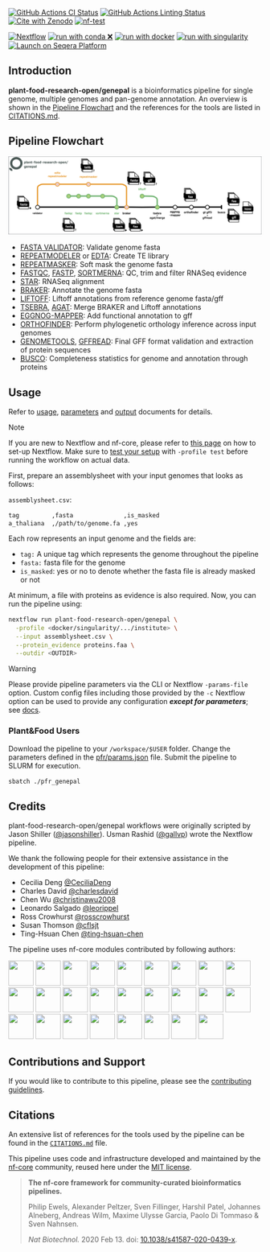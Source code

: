 [![GitHub Actions CI Status](https://github.com/plant-food-research-open/genepal/actions/workflows/ci.yml/badge.svg)](https://github.com/plant-food-research-open/genepal/actions/workflows/ci.yml)
[![GitHub Actions Linting Status](https://github.com/plant-food-research-open/genepal/actions/workflows/linting.yml/badge.svg)](https://github.com/plant-food-research-open/genepal/actions/workflows/linting.yml)[![Cite with Zenodo](http://img.shields.io/badge/DOI-10.5281/zenodo.XXXXXXX-1073c8?labelColor=000000)](https://doi.org/10.5281/zenodo.XXXXXXX)
[![nf-test](https://img.shields.io/badge/unit_tests-nf--test-337ab7.svg)](https://www.nf-test.com)

[![Nextflow](https://img.shields.io/badge/nextflow%20DSL2-%E2%89%A523.04.0-23aa62.svg)](https://www.nextflow.io/)
[![run with conda ❌](http://img.shields.io/badge/run%20with-conda%20❌-3EB049?labelColor=000000&logo=anaconda)](https://docs.conda.io/en/latest/)
[![run with docker](https://img.shields.io/badge/run%20with-docker-0db7ed?labelColor=000000&logo=docker)](https://www.docker.com/)
[![run with singularity](https://img.shields.io/badge/run%20with-singularity-1d355c.svg?labelColor=000000)](https://sylabs.io/docs/)
[![Launch on Seqera Platform](https://img.shields.io/badge/Launch%20%F0%9F%9A%80-Seqera%20Platform-%234256e7)](https://cloud.seqera.io/launch?pipeline=https://github.com/plant-food-research-open/genepal)

## Introduction

**plant-food-research-open/genepal** is a bioinformatics pipeline for single genome, multiple genomes and pan-genome annotation. An overview is shown in the [Pipeline Flowchart](#pipeline-flowchart) and the references for the tools are listed in [CITATIONS.md](./CITATIONS.md).

## Pipeline Flowchart

<p align="center"><img src="docs/img/genepal.png"></p>

- [FASTA VALIDATOR](https://github.com/linsalrob/fasta_validator): Validate genome fasta
- [REPEATMODELER](https://github.com/Dfam-consortium/RepeatModeler) or [EDTA](https://github.com/oushujun/EDTA): Create TE library
- [REPEATMASKER](https://github.com/rmhubley/RepeatMasker): Soft mask the genome fasta
- [FASTQC](https://www.bioinformatics.babraham.ac.uk/projects/fastqc), [FASTP](https://github.com/OpenGene/fastp), [SORTMERNA](https://github.com/sortmerna/sortmerna): QC, trim and filter RNASeq evidence
- [STAR](https://github.com/alexdobin/STAR): RNASeq alignment
- [BRAKER](https://github.com/Gaius-Augustus/BRAKER): Annotate the genome fasta
- [LIFTOFF](https://github.com/agshumate/Liftoff): Liftoff annotations from reference genome fasta/gff
- [TSEBRA](https://github.com/Gaius-Augustus/TSEBRA), [AGAT](https://github.com/NBISweden/AGAT): Merge BRAKER and Liftoff annotations
- [EGGNOG-MAPPER](https://github.com/eggnogdb/eggnog-mapper): Add functional annotation to gff
- [ORTHOFINDER](https://github.com/davidemms/OrthoFinder): Perform phylogenetic orthology inference across input genomes
- [GENOMETOOLS](https://github.com/genometools/genometools), [GFFREAD](https://github.com/gpertea/gffread): Final GFF format validation and extraction of protein sequences
- [BUSCO](https://gitlab.com/ezlab/busco): Completeness statistics for genome and annotation through proteins

## Usage

Refer to [usage](./docs/usage.md), [parameters](./docs/parameters.md) and [output](./docs/output.md) documents for details.

> [!NOTE]
> If you are new to Nextflow and nf-core, please refer to [this page](https://nf-co.re/docs/usage/installation) on how to set-up Nextflow. Make sure to [test your setup](https://nf-co.re/docs/usage/introduction#how-to-run-a-pipeline) with `-profile test` before running the workflow on actual data.

First, prepare an assemblysheet with your input genomes that looks as follows:

`assemblysheet.csv`:

```csv
tag         ,fasta              ,is_masked
a_thaliana  ,/path/to/genome.fa ,yes
```

Each row represents an input genome and the fields are:

- `tag:` A unique tag which represents the genome throughout the pipeline
- `fasta:` fasta file for the genome
- `is_masked`: yes or no to denote whether the fasta file is already masked or not

At minimum, a file with proteins as evidence is also required. Now, you can run the pipeline using:

```bash
nextflow run plant-food-research-open/genepal \
  -profile <docker/singularity/.../institute> \
  --input assemblysheet.csv \
  --protein_evidence proteins.faa \
  --outdir <OUTDIR>
```

> [!WARNING]
> Please provide pipeline parameters via the CLI or Nextflow `-params-file` option. Custom config files including those provided by the `-c` Nextflow option can be used to provide any configuration _**except for parameters**_;
> see [docs](https://nf-co.re/usage/configuration#custom-configuration-files).

### Plant&Food Users

Download the pipeline to your `/workspace/$USER` folder. Change the parameters defined in the [pfr/params.json](./pfr/params.json) file. Submit the pipeline to SLURM for execution.

```bash
sbatch ./pfr_genepal
```

## Credits

plant-food-research-open/genepal workflows were originally scripted by Jason Shiller ([@jasonshiller](https://github.com/jasonshiller)). Usman Rashid ([@gallvp](https://github.com/gallvp)) wrote the Nextflow pipeline.

We thank the following people for their extensive assistance in the development of this pipeline:

- Cecilia Deng [@CeciliaDeng](https://github.com/CeciliaDeng)
- Charles David [@charlesdavid](https://github.com/charlesdavid)
- Chen Wu [@christinawu2008](https://github.com/christinawu2008)
- Leonardo Salgado [@leorippel](https://github.com/leorippel)
- Ross Crowhurst [@rosscrowhurst](https://github.com/rosscrowhurst)
- Susan Thomson [@cflsjt](https://github.com/cflsjt)
- Ting-Hsuan Chen [@ting-hsuan-chen](https://github.com/ting-hsuan-chen)

The pipeline uses nf-core modules contributed by following authors:

<a href="https://github.com/gallvp"><img src="https://github.com/gallvp.png" width="50" height="50"></a>
<a href="https://github.com/drpatelh"><img src="https://github.com/drpatelh.png" width="50" height="50"></a>
<a href="https://github.com/kevinmenden"><img src="https://github.com/kevinmenden.png" width="50" height="50"></a>
<a href="https://github.com/adamrtalbot"><img src="https://github.com/adamrtalbot.png" width="50" height="50"></a>
<a href="https://github.com/toniher"><img src="https://github.com/toniher.png" width="50" height="50"></a>
<a href="https://github.com/joseespinosa"><img src="https://github.com/joseespinosa.png" width="50" height="50"></a>
<a href="https://github.com/grst"><img src="https://github.com/grst.png" width="50" height="50"></a>
<a href="https://github.com/edmundmiller"><img src="https://github.com/edmundmiller.png" width="50" height="50"></a>
<a href="https://github.com/maxulysse"><img src="https://github.com/maxulysse.png" width="50" height="50"></a>
<a href="https://github.com/kherronism"><img src="https://github.com/kherronism.png" width="50" height="50"></a>
<a href="https://github.com/vagkaratzas"><img src="https://github.com/vagkaratzas.png" width="50" height="50"></a>
<a href="https://github.com/robsyme"><img src="https://github.com/robsyme.png" width="50" height="50"></a>
<a href="https://github.com/priyanka-surana"><img src="https://github.com/priyanka-surana.png" width="50" height="50"></a>
<a href="https://github.com/praveenraj2018"><img src="https://github.com/praveenraj2018.png" width="50" height="50"></a>
<a href="https://github.com/muffato"><img src="https://github.com/muffato.png" width="50" height="50"></a>
<a href="https://github.com/matthdsm"><img src="https://github.com/matthdsm.png" width="50" height="50"></a>
<a href="https://github.com/mashehu"><img src="https://github.com/mashehu.png" width="50" height="50"></a>
<a href="https://github.com/mahesh-panchal"><img src="https://github.com/mahesh-panchal.png" width="50" height="50"></a>
<a href="https://github.com/jvhagey"><img src="https://github.com/jvhagey.png" width="50" height="50"></a>
<a href="https://github.com/jfy133"><img src="https://github.com/jfy133.png" width="50" height="50"></a>
<a href="https://github.com/jemten"><img src="https://github.com/jemten.png" width="50" height="50"></a>
<a href="https://github.com/friederikehanssen"><img src="https://github.com/friederikehanssen.png" width="50" height="50"></a>
<a href="https://github.com/felixkrueger"><img src="https://github.com/felixkrueger.png" width="50" height="50"></a>
<a href="https://github.com/ewels"><img src="https://github.com/ewels.png" width="50" height="50"></a>
<a href="https://github.com/erikrikarddaniel"><img src="https://github.com/erikrikarddaniel.png" width="50" height="50"></a>
<a href="https://github.com/charles-plessy"><img src="https://github.com/charles-plessy.png" width="50" height="50"></a>

## Contributions and Support

If you would like to contribute to this pipeline, please see the [contributing guidelines](.github/CONTRIBUTING.md).

## Citations

<!-- TODO nf-core: Add citation for pipeline after first release. Uncomment lines below and update Zenodo doi and badge at the top of this file. -->
<!-- If you use plant-food-research-open/genepal for your analysis, please cite it using the following doi: [10.5281/zenodo.XXXXXX](https://doi.org/10.5281/zenodo.XXXXXX) -->

An extensive list of references for the tools used by the pipeline can be found in the [`CITATIONS.md`](CITATIONS.md) file.

This pipeline uses code and infrastructure developed and maintained by the [nf-core](https://nf-co.re) community, reused here under the [MIT license](https://github.com/nf-core/tools/blob/master/LICENSE).

> **The nf-core framework for community-curated bioinformatics pipelines.**
>
> Philip Ewels, Alexander Peltzer, Sven Fillinger, Harshil Patel, Johannes Alneberg, Andreas Wilm, Maxime Ulysse Garcia, Paolo Di Tommaso & Sven Nahnsen.
>
> _Nat Biotechnol._ 2020 Feb 13. doi: [10.1038/s41587-020-0439-x](https://dx.doi.org/10.1038/s41587-020-0439-x).
